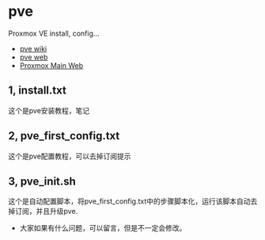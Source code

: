 # pve
Proxmox VE install, config...
- [pve wiki](https://pve.proxmox.com/wiki/Main_Page)
- [pve web](https://www.proxmox.com/en/proxmox-ve)
- [Proxmox Main Web](https://www.proxmox.com/en/)

## 1, install.txt
  这个是pve安装教程，笔记
## 2, pve_first_config.txt
  这个是pve配置教程，可以去掉订阅提示
## 3, pve_init.sh
  这个是自动配置脚本，将pve_first_config.txt中的步骤脚本化，运行该脚本自动去掉订阅，并且升级pve.
  
* 大家如果有什么问题，可以留言，但是不一定会修改。

